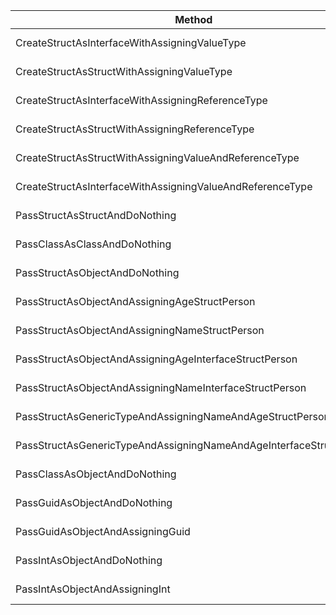 | Method                                                             | Length |        Mean |     Error |    StdDev |      Median |   Gen0 | Allocated |
|--------------------------------------------------------------------|------- |------------:|----------:|----------:|------------:|-------:|----------:|
| CreateStructAsInterfaceWithAssigningValueType                      |      1 |   0.0250 ns | 0.0026 ns | 0.0023 ns |   0.0250 ns |      - |         - |
| CreateStructAsStructWithAssigningValueType                         |      1 |   0.0260 ns | 0.0030 ns | 0.0023 ns |   0.0261 ns |      - |         - |
| CreateStructAsInterfaceWithAssigningReferenceType                  |      1 |   0.0249 ns | 0.0025 ns | 0.0021 ns |   0.0249 ns |      - |         - |
| CreateStructAsStructWithAssigningReferenceType                     |      1 |   0.0255 ns | 0.0023 ns | 0.0019 ns |   0.0256 ns |      - |         - |
| CreateStructAsStructWithAssigningValueAndReferenceType             |      1 |   0.0236 ns | 0.0023 ns | 0.0020 ns |   0.0236 ns |      - |         - |
| CreateStructAsInterfaceWithAssigningValueAndReferenceType          |      1 |  10.8743 ns | 0.0367 ns | 0.0326 ns |  10.8829 ns | 0.0076 |      32 B |
| PassStructAsStructAndDoNothing                                     |      1 |   0.0000 ns | 0.0000 ns | 0.0000 ns |   0.0000 ns |      - |         - |
| PassClassAsClassAndDoNothing                                       |      1 |  10.0562 ns | 0.1211 ns | 0.0945 ns |  10.0417 ns | 0.0076 |      32 B |
| PassStructAsObjectAndDoNothing                                     |      1 |   0.0251 ns | 0.0024 ns | 0.0021 ns |   0.0249 ns |      - |         - |
| PassStructAsObjectAndAssigningAgeStructPerson                      |      1 |  13.3257 ns | 0.0928 ns | 0.0868 ns |  13.3160 ns | 0.0076 |      32 B |
| PassStructAsObjectAndAssigningNameStructPerson                     |      1 |  13.7379 ns | 0.2315 ns | 0.1933 ns |  13.7664 ns | 0.0076 |      32 B |
| PassStructAsObjectAndAssigningAgeInterfaceStructPerson             |      1 |  11.1859 ns | 0.3822 ns | 1.1027 ns |  10.5365 ns | 0.0076 |      32 B |
| PassStructAsObjectAndAssigningNameInterfaceStructPerson            |      1 |  10.9426 ns | 0.2623 ns | 0.2576 ns |  10.8286 ns | 0.0076 |      32 B |
| PassStructAsGenericTypeAndAssigningNameAndAgeStructPerson          |      1 |   0.0271 ns | 0.0038 ns | 0.0030 ns |           - |      - |         - |
| PassStructAsGenericTypeAndAssigningNameAndAgeInterfaceStructPerson |      1 |  10.5443 ns | 0.0783 ns | 0.0732 ns |           - | 0.0076 |      32 B |
| PassClassAsObjectAndDoNothing                                      |      1 |  10.3939 ns | 0.0733 ns | 0.0650 ns |  10.3979 ns | 0.0076 |      32 B |
| PassGuidAsObjectAndDoNothing                                       |      1 | 445.3472 ns | 0.7231 ns | 0.6038 ns | 445.2674 ns |      - |         - |
| PassGuidAsObjectAndAssigningGuid                                   |      1 | 464.2209 ns | 8.4523 ns | 7.0581 ns | 461.1785 ns | 0.0076 |      32 B |
| PassIntAsObjectAndDoNothing                                        |      1 |   0.0295 ns | 0.0037 ns | 0.0034 ns |   0.0296 ns |      - |         - |
| PassIntAsObjectAndAssigningInt                                     |      1 |   6.7517 ns | 0.0319 ns | 0.0267 ns |   6.7521 ns | 0.0057 |      24 B |

